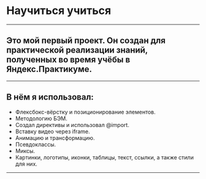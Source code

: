 # Научиться учиться
-------------------

## Это мой первый проект. Он создан для практической реализации знаний, полученных во время учёбы в Яндекс.Практикуме.
-------------------

## В нём я использовал:
* Флексбокс-вёрстку и позиционирование элементов.
* Методологию БЭМ.
* Создал директивы и использовал @import.
* Вставку видео через iframe.
* Анимацию и трансформацию.
* Псевдоклассы.
* Миксы.
* Картинки, логотипы, иконки, таблицы, текст, ссылки, а также стили для них.
-------------------

